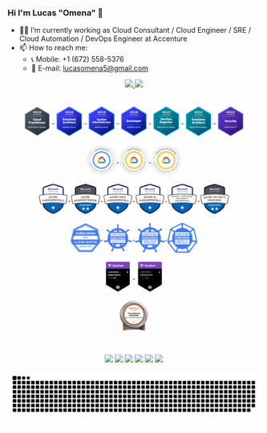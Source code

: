 ### Hi I'm Lucas "Omena" 👋

- 👨‍💻 I’m currently working as Cloud Consultant / Cloud Engineer / SRE / Cloud Automation / DevOps Engineer at Accenture 
- 📫 How to reach me: 
  - 📞 Mobile: +1 (672) 558-5376
  - 📨 E-mail: lucasomena5@gmail.com

<div align="center">
  <a href="https://github.com/lucasomena5">
  <img height="180em" src="https://github-readme-stats.vercel.app/api?username=lucasomena5&show_icons=true&theme=algolia&include_all_commits=true&count_private=true"/>
  <img height="180em" src="https://github-readme-stats.vercel.app/api/top-langs/?username=lucasomena5&layout=compact&langs_count=7&theme=algolia"/>
</div>
<!--
<div style="display: inline_block" align="center"><br>
  <img align="center" alt="Amazon" height="30" width="40" src="https://github.com/devicons/devicon/blob/v2.15.1/icons/amazonwebservices/amazonwebservices-original-wordmark.svg">
  <img align="center" alt="GCP" height="30" width="40" src="https://github.com/devicons/devicon/blob/v2.15.1/icons/googlecloud/googlecloud-original.svg">
  <img align="center" alt="Linux" height="30" width="40" src="https://github.com/devicons/devicon/blob/v2.15.1/icons/linux/linux-original.svg">
  <img align="center" alt="Red Hat" height="30" width="40" src="https://github.com/devicons/devicon/blob/v2.15.1/icons/redhat/redhat-original.svg">
  <img align="center" alt="CentOS" height="30" width="40" src="https://github.com/devicons/devicon/blob/v2.15.1/icons/centos/centos-original.svg">
  <img align="center" alt="Docker" height="30" width="40" src="https://github.com/devicons/devicon/blob/v2.15.1/icons/docker/docker-original.svg">
  <img align="center" alt="Kubernetes" height="30" width="40" src="https://github.com/devicons/devicon/blob/v2.15.1/icons/kubernetes/kubernetes-plain.svg">
  <img align="center" alt="Terraform" height="30" width="40" src="https://github.com/devicons/devicon/blob/v2.15.1/icons/terraform/terraform-original.svg">
  <img align="center" alt="Ansible" height="30" width="40" src="https://github.com/devicons/devicon/blob/v2.15.1/icons/ansible/ansible-original.svg">
  <img align="center" alt="Jenkins" height="30" width="40" src="https://github.com/devicons/devicon/blob/v2.15.1/icons/jenkins/jenkins-original.svg">
  <img align="center" alt="ArgoCD" height="30" width="40" src="https://github.com/devicons/devicon/blob/v2.15.1/icons/argocd/argocd-original.svg">  
  <img align="center" alt="Python" height="30" width="40" src="https://github.com/devicons/devicon/blob/v2.15.1/icons/python/python-original.svg">  
</div>
-->

<div style="display: inline_block" align="center">
  <br /><br>
  <img align="center" alt="aws-certified-cloud-practitioner" width="12%" src="./badges/aws-certified-cloud-practitioner.png">
  <img align="center" alt="aws-certified-solutions-architect-associate" width="12%" src="./badges/aws-certified-solutions-architect-associate.png">
  <img align="center" alt="aws-certified-sysops-administrator-associate" width="12%" src="./badges/aws-certified-sysops-administrator-associate.png">
  <img align="center" alt="aws-certified-developer-associate" width="12%" src="./badges/aws-certified-developer-associate.png">
  <img align="center" alt="aws-certified-devops-engineer-professional" width="12%" src="./badges/aws-certified-devops-engineer-professional.png">
  <img align="center" alt="aws-certified-solutions-architect-professional" width="12%" src="./badges/aws-certified-solutions-architect-professional.png">
  <img align="center" alt="aws-certified-security-specialty" width="12%" src="./badges/aws-certified-security-specialty.png">
  <br /><br>
  <img align="center" alt="gcp-cloud-engineer-associate" width="12%" src="./badges/gcp-cloud-engineer-associate.png">
  <img align="center" alt="gcp-professional-cloud-architect" width="12%" src="./badges/gcp-professional-cloud-architect.png">
  <img align="center" alt="gcp-professional-security-engineer" width="12%" src="./badges/gcp-professional-security-engineer.png">
  <br /><br>
  <img align="center" alt="microsoft-certified-azure-fundamentals" width="12%" src="./badges/microsoft-certified-azure-fundamentals.png">
  <img align="center" alt="microsoft-certified-azure-administrator-associate.2" width="12%" src="./badges/microsoft-certified-azure-administrator-associate.2.png">
  <img align="center" alt="microsoft-certified-azure-data-fundamentals" width="12%" src="./badges/microsoft-certified-azure-data-fundamentals.png">
  <img align="center" alt="microsoft-certified-azure-ai-fundamentals" width="12%" src="./badges/microsoft-certified-azure-ai-fundamentals.png">
  <img align="center" alt="microsoft-certified-security-compliance-and-identity-fundamentals" width="12%" src="./badges/microsoft-certified-security-compliance-and-identity-fundamentals.png">
  <img align="center" alt="microsoft-certified-azure-security-engineer-associate" width="12%" src="./badges/microsoft-certified-azure-security-engineer-associate.png">
  <br /><br>
  <img align="center" alt="kcna-kubernetes-and-cloud-native-associate" width="12%" src="./badges/kcna-kubernetes-and-cloud-native-associate-certification.png">
  <img align="center" alt="cka-certified-kubernetes-administrator" width="12%" src="./badges/cka-certified-kubernetes-administrator.png">
  <img align="center" alt="ckad-certified-kubernetes-application-developer" width="12%" src="./badges/ckad-certified-kubernetes-application-developer.png">
  <img align="center" alt="cks-certified-kubernetes-security-specialist" width="12%" src="./badges/cks-certified-kubernetes-security-specialist.png">
  <br /><br>
  <img align="center" alt="hashicorp-certified-terraform-associate-002" width="12%" src="./badges/hashicorp-certified-terraform-associate-002.png">
  <img align="center" alt="hashicorp-certified-terraform-associate-003" width="12%" src="./badges/hashicorp-certified-terraform-associate-003.png">
  <br /><br>
  <img align="center" alt="oracle-cloud-infrastructure-foundations-2020-certified-associate" width="12%" src="./badges/oracle-cloud-infrastructure-foundations-2020-certified-associate.png">
</div>
 
<div>
  <br /><br>
  <p align="center">
    <a target="_blank"href="https://www.linkedin.com/in/lucas-omena/"><img src="https://img.shields.io/badge/linkedin-%230077B5.svg?&style=for-the-badge&logo=linkedin&logoColor=white" /></a>
    <a target="_blank"href="https://twitter.com/lucasomena_"><img src="https://img.shields.io/badge/twitter-%231DA1F2.svg?&style=for-the-badge&logo=twitter&logoColor=white" /></a>
    <a href="mailto:lucasomena5@gmail.com?subject=Hello%20Lucas,%20From%20Github"><img src="https://img.shields.io/badge/gmail-%23D14836.svg?&style=for-the-badge&logo=gmail&logoColor=white" /></a>
    <a href="https://wa.me/16725585376"><img src="https://img.shields.io/badge/WhatsApp-25D366?style=for-the-badge&logo=whatsapp&logoColor=white" /></a> 
    <a href="https://t.me/lucasomena5"><img src="https://img.shields.io/badge/Telegram-2CA5E0?style=for-the-badge&logo=telegram&logoColor=white" /></a> 
    <a href="https://profile.codersrank.io/user/lucasomena5/"><img src="https://img.shields.io/badge/CodersRank-35A29F?style=for-the-badge&logo=codersrank&logoColor=white" /></a> 
  </p>

  ![Snake animation](https://raw.githubusercontent.com/Platane/snk/output/github-contribution-grid-snake.svg)
</div>
